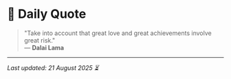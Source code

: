 # 📜 Daily Quote

> "Take into account that great love and great achievements involve great risk."  
> — **Dalai Lama**

---

_Last updated: 21 August 2025 ⏳_
